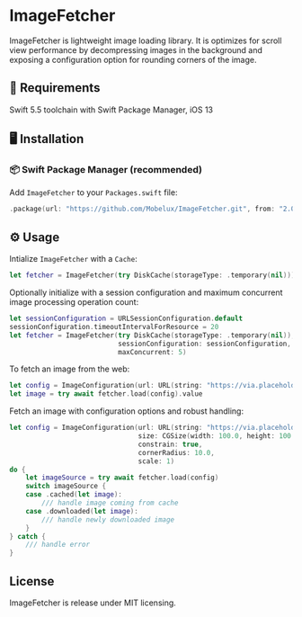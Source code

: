 # ImageFetcher

ImageFetcher is lightweight image loading library. It is optimizes for scroll view performance by decompressing images in the background and exposing a configuration option for rounding corners of the image.

## 📱 Requirements

Swift 5.5 toolchain with Swift Package Manager, iOS 13

## 🖥 Installation

### 📦 Swift Package Manager (recommended)

Add `ImageFetcher` to your `Packages.swift` file:

```swift
.package(url: "https://github.com/Mobelux/ImageFetcher.git", from: "2.0.0"),
```

## ⚙️ Usage

Intialize `ImageFetcher` with a `Cache`:

```swift
let fetcher = ImageFetcher(try DiskCache(storageType: .temporary(nil)))
```

Optionally initialize with a session configuration and maximum concurrent image processing operation count:

```swift
let sessionConfiguration = URLSessionConfiguration.default
sessionConfiguration.timeoutIntervalForResource = 20
let fetcher = ImageFetcher(try DiskCache(storageType: .temporary(nil)),
                           sessionConfiguration: sessionConfiguration,
                           maxConcurrent: 5)
```

To fetch an image from the web:

```swift
let config = ImageConfiguration(url: URL(string: "https://via.placeholder.com/150")!)
let image = try await fetcher.load(config).value
```

Fetch an image with configuration options and robust handling:

```swift
let config = ImageConfiguration(url: URL(string: "https://via.placeholder.com/150")!,
                                size: CGSize(width: 100.0, height: 100.0),
                                constrain: true,
                                cornerRadius: 10.0,
                                scale: 1)
do {
    let imageSource = try await fetcher.load(config)
    switch imageSource {
    case .cached(let image):
        /// handle image coming from cache
    case .downloaded(let image):
        /// handle newly downloaded image
    }
} catch {
    /// handle error
}
```

## License

ImageFetcher is release under MIT licensing.
